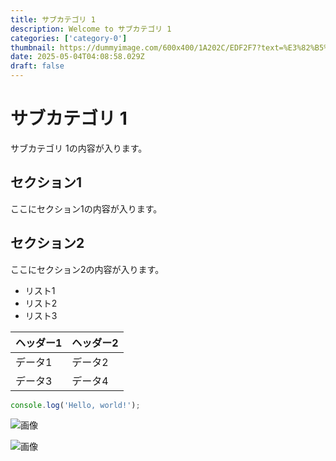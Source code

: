 ```yaml
---
title: サブカテゴリ 1
description: Welcome to サブカテゴリ 1
categories: ['category-0']
thumbnail: https://dummyimage.com/600x400/1A202C/EDF2F7?text=%E3%82%B5%E3%83%96%E3%82%AB%E3%83%86%E3%82%B4%E3%83%AA+1
date: 2025-05-04T04:08:58.029Z
draft: false
---
```


# サブカテゴリ 1

サブカテゴリ 1の内容が入ります。

## セクション1
ここにセクション1の内容が入ります。

## セクション2
ここにセクション2の内容が入ります。

- リスト1
- リスト2
- リスト3

| ヘッダー1 | ヘッダー2 |
| --------- | --------- |
| データ1   | データ2   |
| データ3   | データ4   |

```javascript
console.log('Hello, world!');
```


![画像](https://dummyimage.com/320x180/2D3748/F5F7FA?text=%E3%82%B5%E3%83%96%E3%82%AB%E3%83%86%E3%82%B4%E3%83%AA+1)

![画像](https://dummyimage.com/640x360/1A202C/EDF2F7?text=%E3%82%B5%E3%83%96%E3%82%AB%E3%83%86%E3%82%B4%E3%83%AA+1)